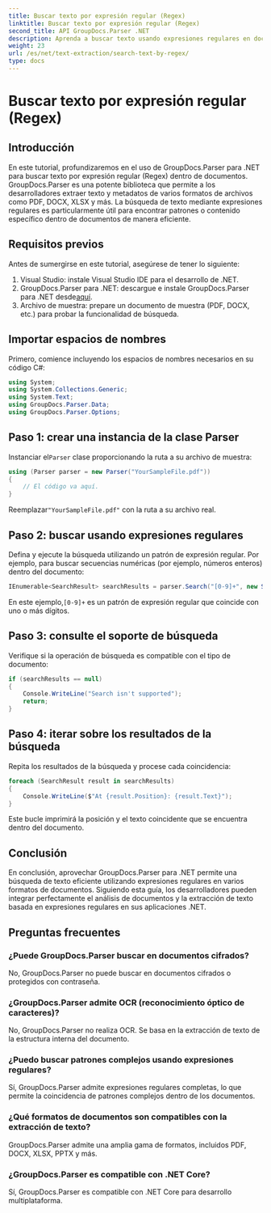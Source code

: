 ```yaml
---
title: Buscar texto por expresión regular (Regex)
linktitle: Buscar texto por expresión regular (Regex)
second_title: API GroupDocs.Parser .NET
description: Aprenda a buscar texto usando expresiones regulares en documentos usando GroupDocs.Parser para .NET. Extraiga contenido específico sin esfuerzo.
weight: 23
url: /es/net/text-extraction/search-text-by-regex/
type: docs
---
```

# Buscar texto por expresión regular (Regex)

## Introducción
En este tutorial, profundizaremos en el uso de GroupDocs.Parser para .NET para buscar texto por expresión regular (Regex) dentro de documentos. GroupDocs.Parser es una potente biblioteca que permite a los desarrolladores extraer texto y metadatos de varios formatos de archivos como PDF, DOCX, XLSX y más. La búsqueda de texto mediante expresiones regulares es particularmente útil para encontrar patrones o contenido específico dentro de documentos de manera eficiente.
## Requisitos previos
Antes de sumergirse en este tutorial, asegúrese de tener lo siguiente:
1. Visual Studio: instale Visual Studio IDE para el desarrollo de .NET.
2.  GroupDocs.Parser para .NET: descargue e instale GroupDocs.Parser para .NET desde[aquí](https://releases.groupdocs.com/parser/net/).
3. Archivo de muestra: prepare un documento de muestra (PDF, DOCX, etc.) para probar la funcionalidad de búsqueda.

## Importar espacios de nombres
Primero, comience incluyendo los espacios de nombres necesarios en su código C#:
```csharp
using System;
using System.Collections.Generic;
using System.Text;
using GroupDocs.Parser.Data;
using GroupDocs.Parser.Options;
```
## Paso 1: crear una instancia de la clase Parser
 Instanciar el`Parser` clase proporcionando la ruta a su archivo de muestra:
```csharp
using (Parser parser = new Parser("YourSampleFile.pdf"))
{
    // El código va aquí.
}
```
 Reemplazar`"YourSampleFile.pdf"` con la ruta a su archivo real.
## Paso 2: buscar usando expresiones regulares
Defina y ejecute la búsqueda utilizando un patrón de expresión regular. Por ejemplo, para buscar secuencias numéricas (por ejemplo, números enteros) dentro del documento:
```csharp
IEnumerable<SearchResult> searchResults = parser.Search("[0-9]+", new SearchOptions(true, false, true));
```
 En este ejemplo,`[0-9]+` es un patrón de expresión regular que coincide con uno o más dígitos.
## Paso 3: consulte el soporte de búsqueda
Verifique si la operación de búsqueda es compatible con el tipo de documento:
```csharp
if (searchResults == null)
{
    Console.WriteLine("Search isn't supported");
    return;
}
```
## Paso 4: iterar sobre los resultados de la búsqueda
Repita los resultados de la búsqueda y procese cada coincidencia:
```csharp
foreach (SearchResult result in searchResults)
{
    Console.WriteLine($"At {result.Position}: {result.Text}");
}
```
Este bucle imprimirá la posición y el texto coincidente que se encuentra dentro del documento.

## Conclusión
En conclusión, aprovechar GroupDocs.Parser para .NET permite una búsqueda de texto eficiente utilizando expresiones regulares en varios formatos de documentos. Siguiendo esta guía, los desarrolladores pueden integrar perfectamente el análisis de documentos y la extracción de texto basada en expresiones regulares en sus aplicaciones .NET.

## Preguntas frecuentes
### ¿Puede GroupDocs.Parser buscar en documentos cifrados?
No, GroupDocs.Parser no puede buscar en documentos cifrados o protegidos con contraseña.
### ¿GroupDocs.Parser admite OCR (reconocimiento óptico de caracteres)?
No, GroupDocs.Parser no realiza OCR. Se basa en la extracción de texto de la estructura interna del documento.
### ¿Puedo buscar patrones complejos usando expresiones regulares?
Sí, GroupDocs.Parser admite expresiones regulares completas, lo que permite la coincidencia de patrones complejos dentro de los documentos.
### ¿Qué formatos de documentos son compatibles con la extracción de texto?
GroupDocs.Parser admite una amplia gama de formatos, incluidos PDF, DOCX, XLSX, PPTX y más.
### ¿GroupDocs.Parser es compatible con .NET Core?
Sí, GroupDocs.Parser es compatible con .NET Core para desarrollo multiplataforma.